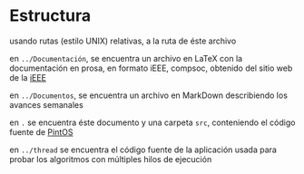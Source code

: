 # Estructura

usando rutas (estilo UNIX) relativas, a la ruta de éste archivo

en `../Documentación`, se encuentra un archivo en LaTeX con la documentación en prosa, en formato iEEE, compsoc, obtenido del sitio web de la  [iEEE](https://www.ieee.org/publications_standards/publications/authors/author_templates.html)

en `../Documentos`, se encuentra un archivo en MarkDown describiendo los avances semanales

en `.` se encuentra éste documento y una carpeta `src`, conteniendo el código fuente de [PintOS](http://web.stanford.edu/class/cs140/projects/pintos/pintos.html)

en `../thread` se encuentra el código fuente de la aplicación usada para probar los algoritmos con múltiples hilos de ejecución